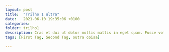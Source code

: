 ```yaml
---
layout: post
title:  "Trilho 1 ultra"
date:   2021-06-10 19:35:06 +0100
categories:
folder: trilho1
description: Cras et dui ut dolor mollis mattis in eget quam. Fusce volutpat ornare nisl. Sed commodo diam non ante maximus mattis. Aliquam urna sapien, convallis at velit a, lacinia porta augue. Proin non elit venenatis justo blandit sagittis. Etiam faucibus rhoncus sagittis. Nulla venenatis, turpis at tristique semper, massa mi faucibus urna, a posuere erat odio eget nibh. 
tags: [First Tag, Second Tag, outra coisa]

---
```

